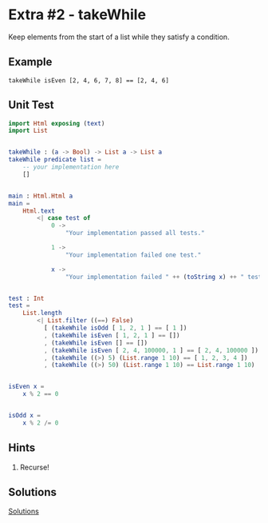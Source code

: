 # Extra \#2 - takeWhile

Keep elements from the start of a list while they satisfy a condition.

## Example

```
takeWhile isEven [2, 4, 6, 7, 8] == [2, 4, 6]
```

## Unit Test

```elm
import Html exposing (text)
import List


takeWhile : (a -> Bool) -> List a -> List a
takeWhile predicate list =
    -- your implementation here
    []


main : Html.Html a
main =
    Html.text
        <| case test of
            0 ->
                "Your implementation passed all tests."

            1 ->
                "Your implementation failed one test."

            x ->
                "Your implementation failed " ++ (toString x) ++ " tests."


test : Int
test =
    List.length
        <| List.filter ((==) False)
          [ (takeWhile isOdd [ 1, 2, 1 ] == [ 1 ])
          , (takeWhile isEven [ 1, 2, 1 ] == [])
          , (takeWhile isEven [] == [])
          , (takeWhile isEven [ 2, 4, 100000, 1 ] == [ 2, 4, 100000 ])
          , (takeWhile ((>) 5) (List.range 1 10) == [ 1, 2, 3, 4 ])
          , (takeWhile ((>) 50) (List.range 1 10) == List.range 1 10)


isEven x =
    x % 2 == 0


isOdd x =
    x % 2 /= 0
```

## Hints

1. Recurse!

## Solutions

[Solutions](../s/e02.md)


